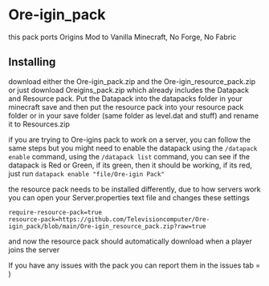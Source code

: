 # Ore-igin_pack
this pack ports Origins Mod to Vanilla Minecraft, No Forge, No Fabric

## Installing
download either the Ore-igin_pack.zip and the Ore-igin_resource_pack.zip or just download Oreigins_pack.zip
which already includes the Datapack and Resource pack.
Put the Datapack into the datapacks folder in your minecraft save 
and then put the resource pack into your resource pack folder 
or in your save folder (same folder as level.dat and stuff) and rename it to Resources.zip

if you are trying to Ore-igins pack to work on a server, you can follow the same steps
but you might need to enable the datapack using the `/datapack enable` command,
using the `/datapack list` command, you can see if the datapack is Red or Green,
if its green, then it should be working, if its red, just run `datapack enable "file/Ore-igin Pack"`

the resource pack needs to be installed differently, due to how servers work
you can open your Server.properties text file and changes these settings
```
require-resource-pack=true
resource-pack=https://github.com/Televisioncomputer/Ore-igin_pack/blob/main/Ore-igin_resource_pack.zip?raw=true
```
and now the resource pack should automatically download when a player joins the server



If you have any issues with the pack you can report them in the issues tab = )

